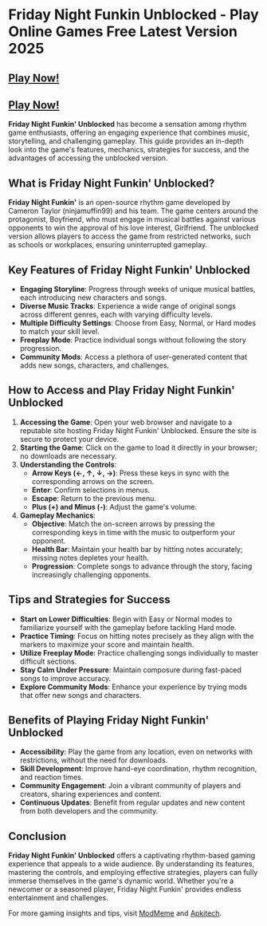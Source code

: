 # Friday Night Funkin Unblocked - Play Online Games Free Latest Version 2025

## [Play Now!](https://modmeme.com/)

## [Play Now!](https://apkitech.com/)

**Friday Night Funkin' Unblocked** has become a sensation among rhythm game enthusiasts, offering an engaging experience that combines music, storytelling, and challenging gameplay. This guide provides an in-depth look into the game's features, mechanics, strategies for success, and the advantages of accessing the unblocked version.

## What is Friday Night Funkin' Unblocked?

**Friday Night Funkin'** is an open-source rhythm game developed by Cameron Taylor (ninjamuffin99) and his team. The game centers around the protagonist, Boyfriend, who must engage in musical battles against various opponents to win the approval of his love interest, Girlfriend. The unblocked version allows players to access the game from restricted networks, such as schools or workplaces, ensuring uninterrupted gameplay.

## Key Features of Friday Night Funkin' Unblocked

- **Engaging Storyline**: Progress through weeks of unique musical battles, each introducing new characters and songs.
- **Diverse Music Tracks**: Experience a wide range of original songs across different genres, each with varying difficulty levels.
- **Multiple Difficulty Settings**: Choose from Easy, Normal, or Hard modes to match your skill level.
- **Freeplay Mode**: Practice individual songs without following the story progression.
- **Community Mods**: Access a plethora of user-generated content that adds new songs, characters, and challenges.

## How to Access and Play Friday Night Funkin' Unblocked

1. **Accessing the Game**: Open your web browser and navigate to a reputable site hosting Friday Night Funkin' Unblocked. Ensure the site is secure to protect your device.
2. **Starting the Game**: Click on the game to load it directly in your browser; no downloads are necessary.
3. **Understanding the Controls**:
   - **Arrow Keys (←, ↑, ↓, →)**: Press these keys in sync with the corresponding arrows on the screen.
   - **Enter**: Confirm selections in menus.
   - **Escape**: Return to the previous menu.
   - **Plus (+) and Minus (-)**: Adjust the game's volume.
4. **Gameplay Mechanics**:
   - **Objective**: Match the on-screen arrows by pressing the corresponding keys in time with the music to outperform your opponent.
   - **Health Bar**: Maintain your health bar by hitting notes accurately; missing notes depletes your health.
   - **Progression**: Complete songs to advance through the story, facing increasingly challenging opponents.

## Tips and Strategies for Success

- **Start on Lower Difficulties**: Begin with Easy or Normal modes to familiarize yourself with the gameplay before tackling Hard mode.
- **Practice Timing**: Focus on hitting notes precisely as they align with the markers to maximize your score and maintain health.
- **Utilize Freeplay Mode**: Practice challenging songs individually to master difficult sections.
- **Stay Calm Under Pressure**: Maintain composure during fast-paced songs to improve accuracy.
- **Explore Community Mods**: Enhance your experience by trying mods that offer new songs and characters.

## Benefits of Playing Friday Night Funkin' Unblocked

- **Accessibility**: Play the game from any location, even on networks with restrictions, without the need for downloads.
- **Skill Development**: Improve hand-eye coordination, rhythm recognition, and reaction times.
- **Community Engagement**: Join a vibrant community of players and creators, sharing experiences and content.
- **Continuous Updates**: Benefit from regular updates and new content from both developers and the community.

## Conclusion

**Friday Night Funkin' Unblocked** offers a captivating rhythm-based gaming experience that appeals to a wide audience. By understanding its features, mastering the controls, and employing effective strategies, players can fully immerse themselves in the game's dynamic world. Whether you're a newcomer or a seasoned player, Friday Night Funkin' provides endless entertainment and challenges.

For more gaming insights and tips, visit [ModMeme](https://modmeme.com/) and [Apkitech](https://apkitech.com/).